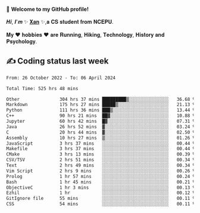 🎉 **Welcome to my GitHub profile!**</br></br>
𝑯𝒊, 𝑰'𝒎 ✨ [𝐗𝐚𝐧](https://xancoding.cn/) ✨,𝐚 𝐂𝐒 𝐬𝐭𝐮𝐝𝐞𝐧𝐭 𝐟𝐫𝐨𝐦 𝐍𝐂𝐄𝐏𝐔.</br></br>
𝐌𝐲 ❤ 𝐡𝐨𝐛𝐛𝐢𝐞𝐬 ❤ 𝐚𝐫𝐞 𝐑𝐮𝐧𝐧𝐢𝐧𝐠, 𝐇𝐢𝐤𝐢𝐧𝐠, 𝐓𝐞𝐜𝐡𝐧𝐨𝐥𝐨𝐠𝐲, 𝐇𝐢𝐬𝐭𝐨𝐫𝐲 𝐚𝐧𝐝 𝐏𝐬𝐲𝐜𝐡𝐨𝐥𝐨𝐠𝐲.

## ✍️ Coding status last week
<!--START_SECTION:waka-->

```txt
From: 26 October 2022 - To: 06 April 2024

Total Time: 525 hrs 48 mins

Other               304 hrs 37 mins █████████▒░░░░░░░░░░░░░░░   36.68 %
Markdown            175 hrs 27 mins █████▒░░░░░░░░░░░░░░░░░░░   21.13 %
Python              111 hrs 36 mins ███▒░░░░░░░░░░░░░░░░░░░░░   13.44 %
C++                 90 hrs 21 mins  ██▓░░░░░░░░░░░░░░░░░░░░░░   10.88 %
Jupyter             60 hrs 42 mins  █▓░░░░░░░░░░░░░░░░░░░░░░░   07.31 %
Java                26 hrs 52 mins  ▓░░░░░░░░░░░░░░░░░░░░░░░░   03.24 %
C                   20 hrs 44 mins  ▓░░░░░░░░░░░░░░░░░░░░░░░░   02.50 %
Assembly            10 hrs 27 mins  ▒░░░░░░░░░░░░░░░░░░░░░░░░   01.26 %
JavaScript          3 hrs 37 mins   ░░░░░░░░░░░░░░░░░░░░░░░░░   00.44 %
Makefile            3 hrs 37 mins   ░░░░░░░░░░░░░░░░░░░░░░░░░   00.44 %
CMake               3 hrs 13 mins   ░░░░░░░░░░░░░░░░░░░░░░░░░   00.39 %
CSV/TSV             2 hrs 51 mins   ░░░░░░░░░░░░░░░░░░░░░░░░░   00.34 %
Text                2 hrs 49 mins   ░░░░░░░░░░░░░░░░░░░░░░░░░   00.34 %
Vim Script          2 hrs 9 mins    ░░░░░░░░░░░░░░░░░░░░░░░░░   00.26 %
Prolog              1 hr 57 mins    ░░░░░░░░░░░░░░░░░░░░░░░░░   00.24 %
Bash                1 hr 45 mins    ░░░░░░░░░░░░░░░░░░░░░░░░░   00.21 %
ObjectiveC          1 hr 3 mins     ░░░░░░░░░░░░░░░░░░░░░░░░░   00.13 %
Ezhil               1 hr            ░░░░░░░░░░░░░░░░░░░░░░░░░   00.12 %
GitIgnore file      55 mins         ░░░░░░░░░░░░░░░░░░░░░░░░░   00.11 %
CSS                 54 mins         ░░░░░░░░░░░░░░░░░░░░░░░░░   00.11 %
```

<!--END_SECTION:waka-->


<!-- ## 📈 My GitHub Stats
<p align="center">
    <img height="137px" src="https://github-readme-stats.vercel.app/api?username=Xancoding&hide_title=true&hide_border=true&show_icons=trueline_height=21&text_color=000&icon_color=000&bg_color=0,ea6161,ffc64d,fffc4d,52fa5a&theme=graywhite" /> 
    <img src="https://github-readme-stats.vercel.app/api/top-langs/?username=Xancoding&hide_title=true&hide_border=true&layout=compact&langs_count=6&text_color=000&icon_color=fff&bg_color=0,52fa5a,4dfcff,c64dff&theme=graywhite" /> 
</p> -->

<!-- ## 🔥 My GitHub activities of last 31 days.
<div align="center"> <img src="https://activity-graph.herokuapp.com/graph?username=XanCoding&theme=xcode" /> </div> -->

<!-- <p align="center"> 
  Visitor count<br/>
  <img src="https://profile-counter.glitch.me/xancoding/count.svg" />
</p> -->
